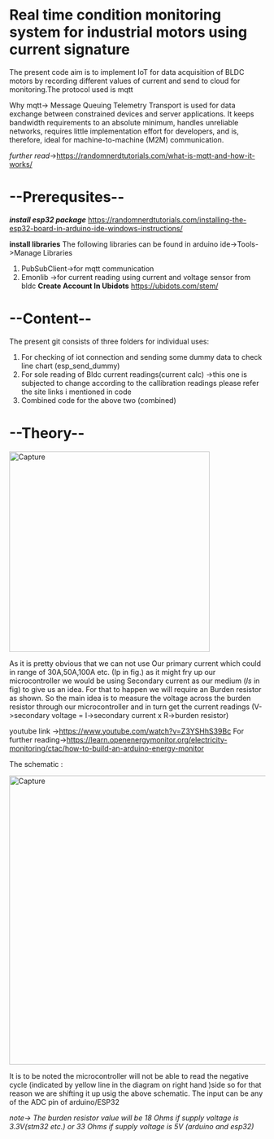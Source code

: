 
# Real time condition monitoring system for industrial motors using current signature

The present code aim is to implement IoT for data acquisition of BLDC motors by recording different values of current and send to cloud for monitoring.The protocol used is mqtt


Why mqtt-> Message Queuing Telemetry Transport is used for data exchange between constrained devices and server applications. It keeps bandwidth requirements to an absolute minimum, handles unreliable networks, requires little implementation effort for developers, and is, therefore, ideal for machine-to-machine (M2M) communication.

*further read*->https://randomnerdtutorials.com/what-is-mqtt-and-how-it-works/



# --Prerequsites--

___install esp32 package___
  https://randomnerdtutorials.com/installing-the-esp32-board-in-arduino-ide-windows-instructions/
  
__install libraries__
 The following libraries can be found in arduino ide->Tools->Manage Libraries
   1. PubSubClient->for mqtt communication
   2. Emonlib ->for current reading using current and voltage sensor from bldc
__Create Account In Ubidots__
https://ubidots.com/stem/

# --Content--   
The present git consists of three folders for individual uses:
 1. For checking of iot connection and sending some dummy data to check line chart (esp_send_dummy)
 2. For sole reading of Bldc current readings(current calc) ->this one is subjected to change according to the callibration readings please refer the site links i mentioned in        code
 3. Combined code for the above two (combined)
# --Theory--
<img width="394" alt="Capture" src="https://user-images.githubusercontent.com/28966259/118945734-5b5aff80-b973-11eb-8eaa-ff4f657d1c7a.PNG">

As it is pretty obvious that we can not use Our primary current which could in range of 30A,50A,100A etc. (Ip in fig.) as it might fry up our microcontroller we would be using Secondary current as our medium (*Is* in fig) to give us an idea. For that to happen we will require an Burden resistor as shown. So the main idea is to measure the voltage across the burden resistor through our microcontroller and in turn get the current readings (V->secondary voltage = I->secondary current x R->burden resistor)


youtube link ->https://www.youtube.com/watch?v=Z3YSHhS39Bc
For further reading->https://learn.openenergymonitor.org/electricity-monitoring/ctac/how-to-build-an-arduino-energy-monitor

The schematic :

<img width="568" alt="Capture" src="https://user-images.githubusercontent.com/28966259/118969576-d67be000-b98a-11eb-9fd7-be547bbc2ec0.PNG">


It is to be noted the microcontroller will not be able to read the negative cycle (indicated by yellow line in the diagram on right hand )side so for that reason we are shifting it up usig the above schematic. The input can be any of the ADC pin of arduino/ESP32

*note-> The burden resistor value will be  18 Ohms if supply voltage is 3.3V(stm32 etc.) or 33 Ohms if supply voltage is 5V (arduino and esp32)*






 
 

